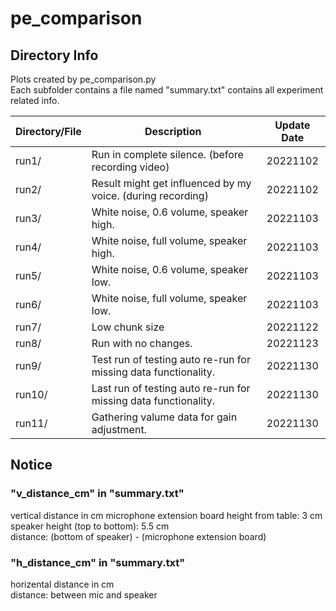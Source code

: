 # pe_comparison

## Directory Info

Plots created by pe_comparison.py<br>
Each subfolder contains a file named "summary.txt" contains all experiment related info.<br>

| Directory/File | Description                                                     | Update Date |
| -------------- | --------------------------------------------------------------- | :---------: |
| run1/          | Run in complete silence. (before recording video)               |  20221102   |
| run2/          | Result might get influenced by my voice. (during recording)     |  20221102   |
| run3/          | White noise, 0.6 volume, speaker high.                          |  20221103   |
| run4/          | White noise, full volume, speaker high.                         |  20221103   |
| run5/          | White noise, 0.6 volume, speaker low.                           |  20221103   |
| run6/          | White noise, full volume, speaker low.                          |  20221103   |
| run7/          | Low chunk size                                                  |  20221122   |
| run8/          | Run with no changes.                                            |  20221123   |
| run9/          | Test run of testing auto re-run for missing data functionality. |  20221130   |
| run10/         | Last run of testing auto re-run for missing data functionality. |  20221130   |
| run11/         | Gathering valume data for gain adjustment.                      |  20221130   |

## Notice

### "v_distance_cm" in "summary.txt"

vertical distance in cm
microphone extension board height from table: 3 cm<br>
speaker height (top to bottom): 5.5 cm<br>
distance: (bottom of speaker) - (microphone extension board)<br>

### "h_distance_cm" in "summary.txt"

horizental distance in cm<br>
distance: between mic and speaker
